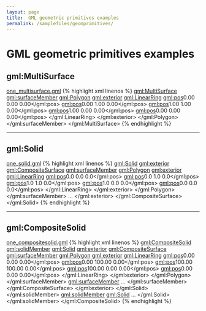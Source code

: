 ```yaml
---
layout: page
title:  GML geometric primitives examples
permalink: /samplefiles/geomprimitives/
---
```


# GML geometric primitives examples

## gml:MultiSurface

<i class="fa fa-download" aria-hidden="true"></i> <a href="one_multisurface.gml">one_multisurface.gml</a>
{% highlight xml linenos %}
<gml:MultiSurface>
  <gml:surfaceMember>
    <gml:Polygon>
      <gml:exterior>
        <gml:LinearRing>
          <gml:pos>0.00 0.00 0.00</gml:pos>
          <gml:pos>0.00 1.00 0.00</gml:pos>
          <gml:pos>1.00 1.00 0.00</gml:pos>
          <gml:pos>1.00 0.00 0.00</gml:pos>
          <gml:pos>0.00 0.00 0.00</gml:pos>
        </gml:LinearRing>
      </gml:exterior>
    </gml:Polygon>
  </gml:surfaceMember>
</gml:MultiSurface>
{% endhighlight %}

- - - 

## gml:Solid

<i class="fa fa-download" aria-hidden="true"></i> <a href="one_solid.gml">one_solid.gml</a>
{% highlight xml linenos %}
<gml:Solid>
  <gml:exterior>
    <gml:CompositeSurface>
      <gml:surfaceMember>
        <gml:Polygon>
          <gml:exterior>
            <gml:LinearRing>
              <gml:pos>0.0 0.0 0.0</gml:pos>
              <gml:pos>0.0 1.0 0.0</gml:pos>
              <gml:pos>1.0 1.0 0.0</gml:pos>
              <gml:pos>1.0 0.0 0.0</gml:pos>
              <gml:pos>0.0 0.0 0.0</gml:pos>
            </gml:LinearRing>
          </gml:exterior>
        </gml:Polygon>
      </gml:surfaceMember>
      ...
    </gml:exterior>
  </gml:CompositeSurface>
</gml:Solid>
{% endhighlight %}

- - -

## gml:CompositeSolid

<i class="fa fa-download" aria-hidden="true"></i> <a href="one_compositesolid.gml">one_compositesolid.gml</a>
{% highlight xml linenos %}
<gml:CompositeSolid>
  <gml:solidMember>
    <gml:Solid>
      <gml:exterior>
        <gml:CompositeSurface>
          <gml:surfaceMember>
            <gml:Polygon>
              <gml:exterior>
                <gml:LinearRing>
                  <gml:pos>0.00 0.00 0.00</gml:pos>
                  <gml:pos>0.00 100.00 0.00</gml:pos>
                  <gml:pos>100.00 100.00 0.00</gml:pos>
                  <gml:pos>100.00 0.00 0.00</gml:pos>
                  <gml:pos>0.00 0.00 0.00</gml:pos>
                </gml:LinearRing>
              </gml:exterior>
            </gml:Polygon>
          </gml:surfaceMember>
          <gml:surfaceMember>
          ...
          </gml:surfaceMember>
        </gml:CompositeSurface>
      </gml:exterior>
    </gml:Solid>
  </gml:solidMember>
  <gml:solidMember>
    <gml:Solid>
    ...
    </gml:Solid>
  </gml:solidMember>
</gml:CompositeSolid>
{% endhighlight %}
